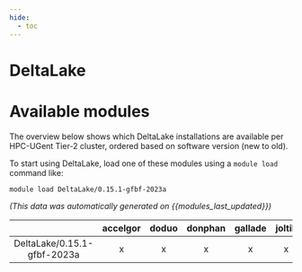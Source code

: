 ```yaml
---
hide:
  - toc
---
```


DeltaLake
=========

# Available modules


The overview below shows which DeltaLake installations are available per HPC-UGent Tier-2 cluster, ordered based on software version (new to old).

To start using DeltaLake, load one of these modules using a `module load` command like:

```shell
module load DeltaLake/0.15.1-gfbf-2023a
```

*(This data was automatically generated on {{modules_last_updated}})*  

| |accelgor|doduo|donphan|gallade|joltik|shinx|
| :---: | :---: | :---: | :---: | :---: | :---: | :---: |
|DeltaLake/0.15.1-gfbf-2023a|x|x|x|x|x|x|
